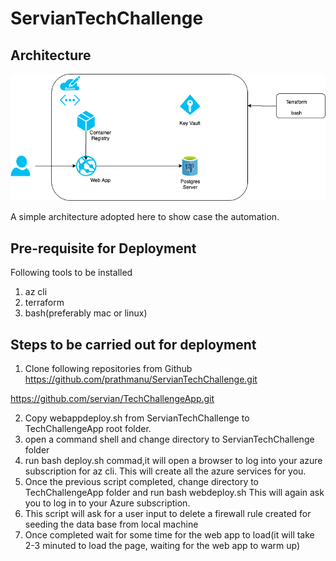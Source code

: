 # ServianTechChallenge
## Architecture
![Architecture](/Images/TechChallenge.png)


A simple architecture adopted here to show case the automation.

## Pre-requisite for Deployment

Following tools to be installed

1. az cli 
2. terraform 
3. bash(preferably mac or linux)

## Steps to be carried out for deployment

1. Clone following repositories from Github
https://github.com/prathmanu/ServianTechChallenge.git

https://github.com/servian/TechChallengeApp.git

2. Copy webappdeploy.sh from ServianTechChallenge  to TechChallengeApp root folder. 
3. open a command shell and change directory to ServianTechChallenge folder
4. run bash deploy.sh commad,it will open a browser to log into your azure subscription for az cli. This will create all the azure services for you.
5. Once the previous script completed, change directory to TechChallengeApp folder and run bash webdeploy.sh This will again ask you to log in to your Azure subscription.
6. This script will ask for a user input to delete a firewall rule created for seeding the data base from local machine
7. Once completed wait for some time for the web app to load(it will take 2-3 minuted to load the page, waiting for the web app to warm up)